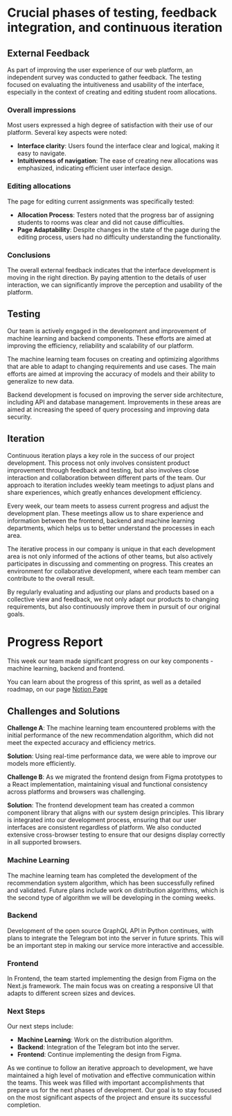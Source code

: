 # Crucial phases of testing, feedback integration, and continuous iteration

## External Feedback

As part of improving the user experience of our web platform, an independent
survey was conducted to gather feedback. The testing focused on evaluating the
intuitiveness and usability of the interface, especially in the context of
creating and editing student room allocations.

### Overall impressions

Most users expressed a high degree of satisfaction with their use of our
platform. Several key aspects were noted:

- **Interface clarity**: Users found the interface clear and logical, making it
  easy to navigate.
- **Intuitiveness of navigation**: The ease of creating new allocations was
  emphasized, indicating efficient user interface design.

### Editing allocations

The page for editing current assignments was specifically tested:

- **Allocation Process**: Testers noted that the progress bar of assigning
  students to rooms was clear and did not cause difficulties.
- **Page Adaptability**: Despite changes in the state of the page during the
  editing process, users had no difficulty understanding the functionality.

### Conclusions

The overall external feedback indicates that the interface development is moving
in the right direction. By paying attention to the details of user interaction,
we can significantly improve the perception and usability of the platform.

## Testing

Our team is actively engaged in the development and improvement of machine
learning and backend components. These efforts are aimed at improving the
efficiency, reliability and scalability of our platform.

The machine learning team focuses on creating and optimizing algorithms that are
able to adapt to changing requirements and use cases. The main efforts are aimed
at improving the accuracy of models and their ability to generalize to new data.

Backend development is focused on improving the server side architecture,
including API and database management. Improvements in these areas are aimed at
increasing the speed of query processing and improving data security.

## Iteration

Continuous iteration plays a key role in the success of our project development.
This process not only involves consistent product improvement through feedback
and testing, but also involves close interaction and collaboration between
different parts of the team. Our approach to iteration includes weekly team
meetings to adjust plans and share experiences, which greatly enhances
development efficiency.

Every week, our team meets to assess current progress and adjust the development
plan. These meetings allow us to share experience and information between the
frontend, backend and machine learning departments, which helps us to better
understand the processes in each area.

The iterative process in our company is unique in that each development area is
not only informed of the actions of other teams, but also actively participates
in discussing and commenting on progress. This creates an environment for
collaborative development, where each team member can contribute to the overall
result.

By regularly evaluating and adjusting our plans and products based on a
collective view and feedback, we not only adapt our products to changing
requirements, but also continuously improve them in pursuit of our original
goals.

# Progress Report

This week our team made significant progress on our key components - machine
learning, backend and frontend.

You can learn about the progress of this sprint, as well as a detailed roadmap,
on our page
[Notion Page](https://www.notion.so/randorm/Week-4-ef7c9e2c7de64821bedf564bff6f7895)

## Challenges and Solutions

**Challenge A**: The machine learning team encountered problems with the initial
performance of the new recommendation algorithm, which did not meet the expected
accuracy and efficiency metrics.

**Solution**: Using real-time performance data, we were able to improve our
models more efficiently.

**Challenge B**: As we migrated the frontend design from Figma prototypes to a
React implementation, maintaining visual and functional consistency across
platforms and browsers was challenging.

**Solution**: The frontend development team has created a common component
library that aligns with our system design principles. This library is
integrated into our development process, ensuring that our user interfaces are
consistent regardless of platform. We also conducted extensive cross-browser
testing to ensure that our designs display correctly in all supported browsers.

### Machine Learning

The machine learning team has completed the development of the recommendation
system algorithm, which has been successfully refined and validated. Future
plans include work on distribution algorithms, which is the second type of
algorithm we will be developing in the coming weeks.

### Backend

Development of the open source GraphQL API in Python continues, with plans to
integrate the Telegram bot into the server in future sprints. This will be an
important step in making our service more interactive and accessible.

### Frontend

In Frontend, the team started implementing the design from Figma on the Next.js
framework. The main focus was on creating a responsive UI that adapts to
different screen sizes and devices.

### Next Steps

Our next steps include:

- **Machine Learning**: Work on the distribution algorithm.
- **Backend**: Integration of the Telegram bot into the server.
- **Frontend**: Continue implementing the design from Figma.

As we continue to follow an iterative approach to development, we have
maintained a high level of motivation and effective communication within the
teams. This week was filled with important accomplishments that prepare us for
the next phases of development. Our goal is to stay focused on the most
significant aspects of the project and ensure its successful completion.
